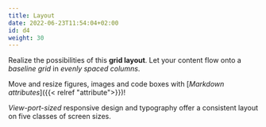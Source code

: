 ```yaml
---
title: Layout
date: 2022-06-23T11:54:04+02:00
id: d4
weight: 30
---
```


Realize the possibilities of this **grid layout**. Let your content flow onto a _baseline grid_ in _evenly spaced columns_.

Move and resize figures, images and code boxes with [_Markdown attributes_]({{< relref "attribute">}})!

_View-port-sized_ responsive design and typography offer a consistent layout on five classes of screen sizes.
